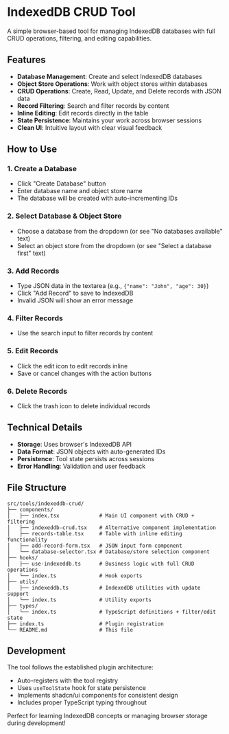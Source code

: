 # IndexedDB CRUD Tool

A simple browser-based tool for managing IndexedDB databases with full CRUD operations, filtering, and editing capabilities.

## Features

- **Database Management**: Create and select IndexedDB databases
- **Object Store Operations**: Work with object stores within databases  
- **CRUD Operations**: Create, Read, Update, and Delete records with JSON data
- **Record Filtering**: Search and filter records by content
- **Inline Editing**: Edit records directly in the table
- **State Persistence**: Maintains your work across browser sessions
- **Clean UI**: Intuitive layout with clear visual feedback

## How to Use

### 1. Create a Database
- Click "Create Database" button
- Enter database name and object store name
- The database will be created with auto-incrementing IDs

### 2. Select Database & Object Store
- Choose a database from the dropdown (or see "No databases available" text)
- Select an object store from the dropdown (or see "Select a database first" text)

### 3. Add Records
- Type JSON data in the textarea (e.g., `{"name": "John", "age": 30}`)
- Click "Add Record" to save to IndexedDB
- Invalid JSON will show an error message

### 4. Filter Records
- Use the search input to filter records by content

### 5. Edit Records  
- Click the edit icon to edit records inline
- Save or cancel changes with the action buttons

### 6. Delete Records
- Click the trash icon to delete individual records

## Technical Details

- **Storage**: Uses browser's IndexedDB API
- **Data Format**: JSON objects with auto-generated IDs  
- **Persistence**: Tool state persists across sessions
- **Error Handling**: Validation and user feedback

## File Structure

```
src/tools/indexeddb-crud/
├── components/
│   ├── index.tsx             # Main UI component with CRUD + filtering
│   ├── indexeddb-crud.tsx    # Alternative component implementation
│   ├── records-table.tsx     # Table with inline editing functionality
│   ├── add-record-form.tsx   # JSON input form component
│   └── database-selector.tsx # Database/store selection component
├── hooks/
│   ├── use-indexeddb.ts      # Business logic with full CRUD operations
│   └── index.ts              # Hook exports
├── utils/
│   ├── indexeddb.ts          # IndexedDB utilities with update support
│   └── index.ts              # Utility exports
├── types/
│   └── index.ts              # TypeScript definitions + filter/edit state
├── index.ts                  # Plugin registration
└── README.md                 # This file
```

## Development

The tool follows the established plugin architecture:
- Auto-registers with the tool registry
- Uses `useToolState` hook for state persistence
- Implements shadcn/ui components for consistent design
- Includes proper TypeScript typing throughout

Perfect for learning IndexedDB concepts or managing browser storage during development!